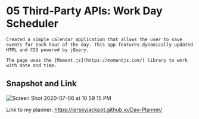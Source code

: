 # 05 Third-Party APIs: Work Day Scheduler
```
Created a simple calendar application that allows the user to save events for each hour of the day. This app features dynamically updated HTML and CSS powered by jQuery.

The page uses the [Moment.js](https://momentjs.com/) library to work with date and time. 

```  
## Snapshot and Link
![Screen Shot 2020-07-06 at 10 59 15 PM](https://user-images.githubusercontent.com/64985702/86698501-5b614380-bfdd-11ea-9ee0-1f72cfafc195.png)



Link to my planner: https://jerseyjackpot.github.io/Day-Planner/
 
